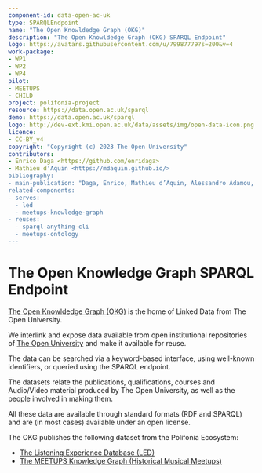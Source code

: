 ```yaml
---
component-id: data-open-ac-uk
type: SPARQLEndpoint
name: "The Open Knowldedge Graph (OKG)"
description: "The Open Knowldedge Graph (OKG) SPARQL Endpoint"
logo: https://avatars.githubusercontent.com/u/79987779?s=200&v=4
work-package:
- WP1
- WP2
- WP4
pilot:
- MEETUPS
- CHILD
project: polifonia-project
resource: https://data.open.ac.uk/sparql
demo: https://data.open.ac.uk/sparql
logo: http://dev-ext.kmi.open.ac.uk/data/assets/img/open-data-icon.png
licence:
- CC-BY_v4
copyright: "Copyright (c) 2023 The Open University"
contributors:
- Enrico Daga <https://github.com/enridaga>
- Mathieu d'Aquin <https://mdaquin.github.io/>
bibliography:
- main-publication: "Daga, Enrico, Mathieu d’Aquin, Alessandro Adamou, and Stuart Brown. \"The open university linked data–data. open. ac. uk.\" Semantic Web 7, no. 2 (2016): 183-191."
related-components:
- serves:
  - led
  - meetups-knowledge-graph
- reuses:
  - sparql-anything-cli
  - meetups-ontology
---
```


# The Open Knowledge Graph SPARQL Endpoint

[The Open Knowldedge Graph (OKG)](http://data.open.ac.uk) is the home of Linked Data from The Open University.

We interlink and expose data available from open institutional repositories of [The Open University](http://www.open.ac.uk) and make it available for reuse.

The data can be searched via a keyword-based interface, using well-known identifiers, or queried using the SPARQL endpoint.

The datasets relate the publications, qualifications, courses and Audio/Video material produced by The Open University, as well as the people involved in making them.

All these data are available through standard formats (RDF and SPARQL) and are (in most cases) available under an open license.

The OKG publishes the following dataset from the Polifonia Ecosystem:

- [The Listening Experience Database (LED)](https://data.open.ac.uk/page/context/led)
- [The MEETUPS Knowledge Graph (Historical Musical Meetups)](https://data.open.ac.uk/page/context/meetups)
